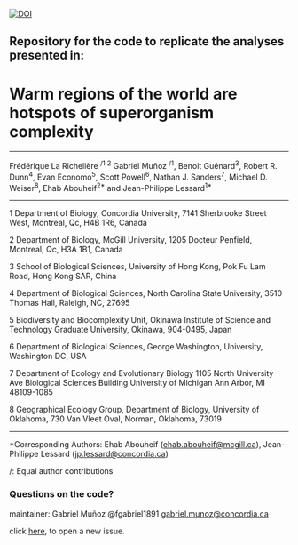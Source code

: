 

[![DOI](https://zenodo.org/badge/300376034.svg)](https://zenodo.org/badge/latestdoi/300376034)




## Repository for the code to replicate the analyses presented in: 



# Warm regions of the world are hotspots of superorganism complexity

_____________________________________________________________

Frédérique La Richelière <sup>/1,2</sup> Gabriel Muñoz <sup>/1</sup>, Benoit Guénard<sup>3</sup>, 
Robert R. Dunn<sup>4</sup>, Evan Economo<sup>5</sup>, Scott Powell<sup>6</sup>,
Nathan J. Sanders<sup>7</sup>, Michael D. Weiser<sup>8</sup>, Ehab Abouheif<sup>2*</sup> and Jean-Philippe Lessard<sup>1*</sup>

_____________________________________________________________


1 Department of Biology, Concordia University, 7141 Sherbrooke Street West, Montreal, Qc, H4B 1R6, Canada

2 Department of Biology, McGill University, 1205 Docteur Penfield, Montreal, Qc, H3A 1B1, Canada

3 School of Biological Sciences, University of Hong Kong, Pok Fu Lam Road, Hong Kong SAR, China 

4 Department of Biological Sciences, North Carolina State University, 3510 Thomas Hall, Raleigh, NC, 27695

5 Biodiversity and Biocomplexity Unit, Okinawa Institute of Science and Technology Graduate University, Okinawa, 904-0495, Japan

6 Department of Biological Sciences, George Washington, University, Washington DC, USA

7 Department of Ecology and Evolutionary Biology 1105 North University Ave Biological Sciences Building University of Michigan Ann Arbor, MI 48109-1085

8 Geographical Ecology Group, Department of Biology, University of Oklahoma, 730 Van Vleet Oval, Norman, Oklahoma, 73019

_____________________________________________________________


*Corresponding Authors: Ehab Abouheif (ehab.abouheif@mcgill.ca), Jean-Philippe Lessard (jp.lessard@concordia.ca)

/: Equal author contributions


### Questions on the code? 

maintainer: Gabriel Muñoz @fgabriel1891
gabriel.munoz@concordia.ca

click [here](https://github.com/lessardlab/GlobalPolyMorp/issues/new), to open a new issue. 


